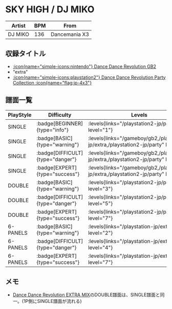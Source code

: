 # SKY HIGH / DJ MIKO

|Artist|BPM|From|
|------|---|----|
|DJ MIKO|136|Dancemania X3|

## 収録タイトル

- [:icon{name="simple-icons:nintendo"} Dance Dance Revolution GB2](/gameboy/gb2)
- "extra"
- [:icon{name="simple-icons:playstation2"} Dance Dance Revolution Party Collection :icon{name="flag:jp-4x3"}](/playstation2-jp/party)

## 譜面一覧

|PlayStyle|Difficulty|Levels|Notes|Movie|
|---------|----------|------|-----|-----|
|SINGLE| :badge[BEGINNER]{type="info"}| :levels{links="/playstation2-jp/party" level="1"}|57/0||
|SINGLE| :badge[BASIC]{type="warning"}| :levels{links="/gameboy/gb2,/playstation-jp/extra,/playstation2-jp/party" level="2"}|113/0||
|SINGLE| :badge[DIFFICULT]{type="danger"}| :levels{links="/gameboy/gb2,/playstation-jp/extra,/playstation2-jp/party" level="4"}|128/0||
|SINGLE| :badge[EXPERT]{type="success"}| :levels{links="/gameboy/gb2,/playstation-jp/extra,/playstation2-jp/party" level="7"}|244/0||
|DOUBLE| :badge[BASIC]{type="warning"}| :levels{links="/playstation2-jp/party" level="3"}|122/3||
|DOUBLE| :badge[DIFFICULT]{type="danger"}| :levels{links="/playstation2-jp/party" level="5"}|184/34||
|DOUBLE| :badge[EXPERT]{type="success"}| :levels{links="/playstation2-jp/party" level="7"}|240/1||
|6-PANELS| :badge[BASIC]{type="warning"}| :levels{links="/playstation-jp/extra" level="2"}|113/0||
|6-PANELS| :badge[DIFFICULT]{type="danger"}| :levels{links="/playstation-jp/extra" level="4"}|128/0||
|6-PANELS| :badge[EXPERT]{type="success"}| :levels{links="/playstation-jp/extra" level="7"}|244/0||

## メモ

- [Dance Dance Revolution EXTRA MIX](/playstation-jp/extra)のDOUBLE譜面は、SINGLE譜面と同一。(1P側にSINGLE譜面が流れる)
